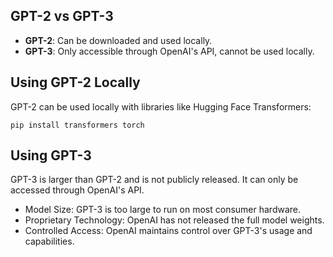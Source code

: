 ## GPT-2 vs GPT-3

- **GPT-2**: Can be downloaded and used locally.
- **GPT-3**: Only accessible through OpenAI's API, cannot be used locally.

## Using GPT-2 Locally

GPT-2 can be used locally with libraries like Hugging Face Transformers:

```
pip install transformers torch
```

## Using GPT-3

GPT-3 is larger than GPT-2 and is not publicly released. It can only be accessed through OpenAI's API.

- Model Size: GPT-3 is too large to run on most consumer hardware.
- Proprietary Technology: OpenAI has not released the full model weights.
- Controlled Access: OpenAI maintains control over GPT-3's usage and capabilities.
